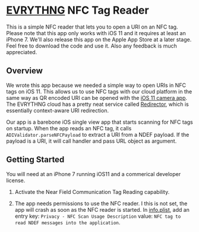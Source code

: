 # [EVRYTHNG](https://evrythng.com) NFC Tag Reader

This is a simple NFC reader that lets you to open a URI on an NFC tag. Please note that this app only works with iOS 11 and it requires at least an iPhone 7.  We'll also release this app on the Apple App Store at a later stage. Feel free to download the code and use it. Also any feedback is much appreciated.

## Overview

We wrote this app because we needed a simple way to open URIs in NFC tags on iOS 11. This allows us to use NFC tags with our cloud platform in the same way as QR encoded URI can be opened with the [iOS 11 camera app](https://developers.evrythng.com/docs/ios-native-qr-capabilities). The EVRYTHNG cloud has a pretty neat service called [Redirector](https://developers.evrythng.com/reference#redirector), which is essentially context-aware URI redirection.

Our app is a barebone iOS single view app that starts scanning for NFC tags on startup. When the app reads an NFC tag, it calls `ADIValidator.parseNFCPayload` to extract a URI from a NDEF payload. If the payload is a URI, it will call handler and pass  URL object as argument.


## Getting Started

You will need at an iPhone 7 running iOS11 and a commerical developer license.

1. Activate the Near Field Communication Tag Reading capability.

2. The app needs permissions to use the NFC reader. I this is not set, the app will crash as soon as the NFC reader is started. In  [info.plist](), add an entry key: `Privacy - NFC Scan Usage Description`  value: `NFC tag to read NDEF messages into the application`.
